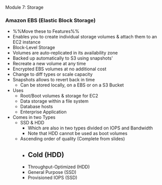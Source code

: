 Module 7: Storage

### Amazon EBS (Elastic Block Storage)
- %%Move these to Features%%
- Enables you to create individual storage volumes & attach them to an EC2 instance
- Block-Level Storage
- Volumes are auto-replicated in its availability zone
- Backed up automatically to S3 using snapshots'
- Recreate a new volume at any time
- Encrypted EBS volumes at no additional cost
- Change to diff types or scale capacity
- Snapshots allows to revert back in time
	- Can be stored locally, on a EBS or on a S3 Bucket
- Uses
	- Root/Boot volumes & storage for EC2
	- Data storage within a file system
	- Database hosts
	- Enterprise Application
- Comes in two Types
	- SSD & HDD
		- Which are also in two types divided on IOPS and Bandwidth
		- Note that HDD cannot be used as boot volumes
	- Ascending order of quality (Complete from slides)
		- Cold (HDD)
			- 
		- Throughput-Optimized (HDD)
		- General Purpose (SSD)
		- Provisioned IOPS (SSD)